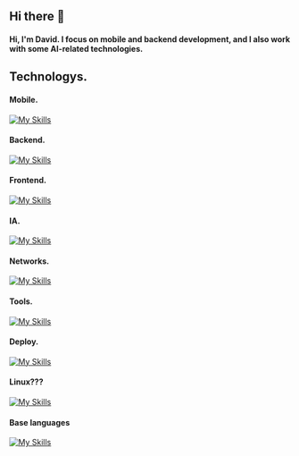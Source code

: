 ## Hi there 👋

#### Hi, I'm David. I focus on mobile and backend development, and I also work with some AI-related technologies.

## Technologys.

#### Mobile.
[![My Skills](https://skillicons.dev/icons?i=kotlin,firebase,gradle,swift)](https://skillicons.dev)

#### Backend.
[![My Skills](https://skillicons.dev/icons?i=django,fastapi)](https://skillicons.dev)

#### Frontend.
[![My Skills](https://skillicons.dev/icons?i=bootstrap,css,html,js,tailwindcss)](https://skillicons.dev)

#### IA.
[![My Skills](https://skillicons.dev/icons?i=py,pytorch,opencv)](https://skillicons.dev)

#### Networks.
[![My Skills](https://skillicons.dev/icons?i=)](https://skillicons.dev)

#### Tools.
[![My Skills](https://skillicons.dev/icons?i=anaconda,androidstudio,bash,docker,figma,git,github,postman,vscode)](https://skillicons.dev)

#### Deploy.
[![My Skills](https://skillicons.dev/icons?i=aws,vercel)](https://skillicons.dev)

#### Linux???
[![My Skills](https://skillicons.dev/icons?i=kali,debian,ubuntu)](https://skillicons.dev)

#### Base languages
[![My Skills](https://skillicons.dev/icons?i=c,cpp,java)](https://skillicons.dev)
<!--
**is-david-dev/is-david-dev** is a ✨ _special_ ✨ repository because its `README.md` (this file) appears on your GitHub profile.

Here are some ideas to get you started:

- 🔭 I’m currently working on ...
- 🌱 I’m currently learning ...
- 👯 I’m looking to collaborate on ...
- 🤔 I’m looking for help with ...
- 💬 Ask me about ...
- 📫 How to reach me: ...
- 😄 Pronouns: ...
- ⚡ Fun fact: ...
-->
